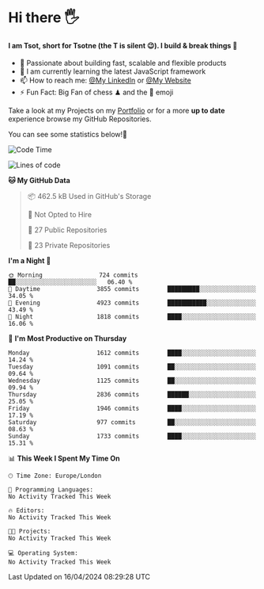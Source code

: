 # Hi there :raised_hand_with_fingers_splayed:
#### I am Tsot, short for Tsotne (the T is silent :wink:). I build & break things :space_invader:
- :telescope: Passionate about building fast, scalable and flexible products
- :seedling: I am currently learning the latest JavaScript framework 
- :mailbox: How to reach me: [@My LinkedIn](https://www.linkedin.com/in/tsotne-gvadzabia/) or [@My Website](https://tsotne.co.uk/contact)
- :zap: Fun Fact: Big Fan of chess ♟ and the 👾 emoji

Take a look at my Projects on my [Portfolio](https://tsotne.co.uk/) or for a more **up to date** experience browse my GitHub Repositories.

You can see some statistics below!:space_invader:
<!--START_SECTION:waka-->
![Code Time](http://img.shields.io/badge/Code%20Time-761%20hrs%202%20mins-blue)

![Lines of code](https://img.shields.io/badge/From%20Hello%20World%20I%27ve%20Written-5.3%20million%20lines%20of%20code-blue)

**🐱 My GitHub Data** 

> 📦 462.5 kB Used in GitHub's Storage 
 > 
> 🚫 Not Opted to Hire
 > 
> 📜 27 Public Repositories 
 > 
> 🔑 23 Private Repositories 
 > 
**I'm a Night 🦉** 

```text
🌞 Morning                724 commits         ██░░░░░░░░░░░░░░░░░░░░░░░   06.40 % 
🌆 Daytime                3855 commits        █████████░░░░░░░░░░░░░░░░   34.05 % 
🌃 Evening                4923 commits        ███████████░░░░░░░░░░░░░░   43.49 % 
🌙 Night                  1818 commits        ████░░░░░░░░░░░░░░░░░░░░░   16.06 % 
```
📅 **I'm Most Productive on Thursday** 

```text
Monday                   1612 commits        ████░░░░░░░░░░░░░░░░░░░░░   14.24 % 
Tuesday                  1091 commits        ██░░░░░░░░░░░░░░░░░░░░░░░   09.64 % 
Wednesday                1125 commits        ██░░░░░░░░░░░░░░░░░░░░░░░   09.94 % 
Thursday                 2836 commits        ██████░░░░░░░░░░░░░░░░░░░   25.05 % 
Friday                   1946 commits        ████░░░░░░░░░░░░░░░░░░░░░   17.19 % 
Saturday                 977 commits         ██░░░░░░░░░░░░░░░░░░░░░░░   08.63 % 
Sunday                   1733 commits        ████░░░░░░░░░░░░░░░░░░░░░   15.31 % 
```


📊 **This Week I Spent My Time On** 

```text
🕑︎ Time Zone: Europe/London

💬 Programming Languages: 
No Activity Tracked This Week

🔥 Editors: 
No Activity Tracked This Week

🐱‍💻 Projects: 
No Activity Tracked This Week

💻 Operating System: 
No Activity Tracked This Week
```


 Last Updated on 16/04/2024 08:29:28 UTC
<!--END_SECTION:waka-->
